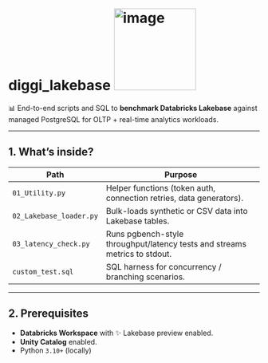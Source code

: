 
# diggi_lakebase <img width="164" alt="image" src="https://github.com/user-attachments/assets/dee324eb-9439-4b08-851e-08541d1505a4" />
📊
End-to-end scripts and SQL to **benchmark Databricks Lakebase** against managed PostgreSQL for OLTP + real-time analytics workloads.

---

## 1. What’s inside?

| Path | Purpose |
|------|---------|
| `01_Utility.py` | Helper functions (token auth, connection retries, data generators). |
| `02_Lakebase_loader.py` | Bulk-loads synthetic or CSV data into Lakebase tables. |
| `03_latency_check.py` | Runs pgbench-style throughput/latency tests and streams metrics to stdout. |
| `custom_test.sql` | SQL harness for concurrency / branching scenarios. |

---

## 2. Prerequisites

* **Databricks Workspace** with ✨ Lakebase preview enabled.  
* **Unity Catalog** enabled.  
* Python `3.10+` (locally)  
